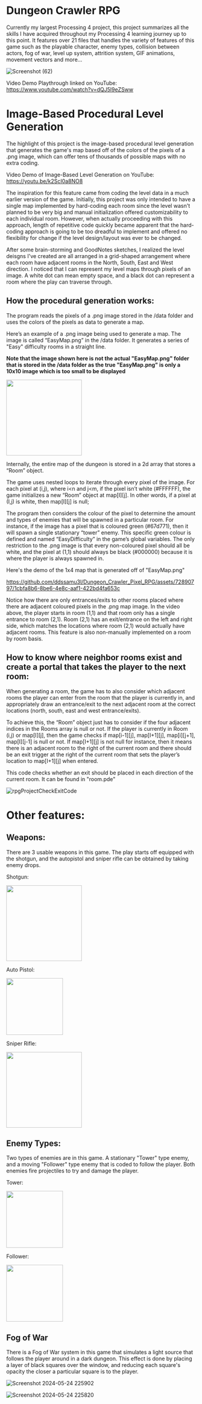 # Dungeon Crawler RPG
Currently my largest Processing 4 project, this project summarizes all the skills I have acquired throughout my Processing 4 learning journey up to this point. It features over 21 files that handles the variety of features of this game such as the playable character, enemy types, collision between actors, fog of war, level up system, attrition system, GIF animations, movement vectors and more...

![Screenshot (62)](https://github.com/ddssamu3l/Dungeon_Crawler_Pixel_RPG/assets/72890797/b17e0165-7a17-4702-a3b7-bec02277df72)

Video Demo Playthrough linked on YouTube:
https://www.youtube.com/watch?v=dQJ5l9eZSww

# Image-Based Procedural Level Generation

The highlight of this project is the image-based procedural level generation that generates the game's map based off of the colors of the pixels of a .png image, which can offer tens of thousands of possible maps with no extra coding.

Video Demo of Image-Based Level Generation on YouTube: https://youtu.be/k2ScI0a8NO8

The inspiration for this feature came from coding the level data in a much earlier version of the game. Initially, this project was only intended to have a single map implemented by hard-coding each room since the level wasn't planned to be very big and manual initialization offered customizability to each individual room. However, when actually proceeding with this approach, length of repetitive code quickly became apparent that the hard-coding approach is going to be too dreadful to implement and offered no flexibility for change if the level design/layout was ever to be changed. 

After some brain-storming and GoodNotes sketches, I realized the level deisgns I've created are all arranged in a grid-shaped arrangement where each room have adjacent rooms in the North, South, East and West direction. I noticed that I can represent my level maps through pixels of an image. A white dot can mean empty space, and a black dot can represent a room where the play can traverse through. 


## How the procedural generation works:

The program reads the pixels of a .png image stored in the /data folder and uses the colors of the pixels as data to generate a map. 

Here’s an example of a .png image being used to generate a map. The image is called “EasyMap.png” in the /data folder. It generates a series of "Easy" difficulty rooms in a straight line. 

**Note that the image shown here is not the actual "EasyMap.png" folder that is stored in the /data folder as the true "EasyMap.png" is only a 10x10 image which is too small to be displayed**

<img src= "https://github.com/ddssamu3l/Dungeon_Crawler_Pixel_RPG/assets/72890797/3cfb590e-b28e-4a60-a614-67a4d835595a" width="200" />

Internally, the entire map of the dungeon is stored in a 2d array that stores a “Room” object.

The game uses nested loops to iterate through every pixel of the image.
For each pixel at (i,j), where i<n and j<m, if the pixel isn’t white (#FFFFFF), the game initializes a new “Room” object at map[I][j]. In other words, if a pixel at (I,j) is white, then map[I][j] is null;

The program then considers the colour of the pixel to determine the amount and types of enemies that will be spawned in a particular room. For instance, if the image has a pixel that is coloured green (#67d771), then it will spawn a single stationary “tower” enemy. This specific green colour is defined and named “EasyDifficulty” in the game’s global variables. The only restriction to the .png image is that every non-coloured pixel should all be white, and the pixel at (1,1) should always be black (#000000) because it is where the player is always spawned in.

Here's the demo of the 1x4 map that is generated off of "EasyMap.png"

https://github.com/ddssamu3l/Dungeon_Crawler_Pixel_RPG/assets/72890797/1cbfa8b6-8be6-4e8c-aaf1-422bd4fa653c


Notice how there are only entrances/exits to other rooms placed where there are adjacent coloured pixels in the .png map image. In the video above, the player starts in room (1,1) and that room only has a single entrance to room (2,1). Room (2,1) has an exit/entrance on the left and right side, which matches the locations where room (2,1) would actually have adjacent rooms. This feature is also non-manually implemented on a room by room basis. 

## How to know where neighbor rooms exist and create a portal that takes the player to the next room:

When generating a room, the game has to also consider which adjacent rooms the player can enter from the room that the player is currently in, and appropriately draw an entrance/exit to the next adjacent room at the correct locations (north, south, east and west entrance/exits).

To achieve this, the “Room” object just has to consider if the four adjacent indices in the Rooms array is null or not. If the player is currently in Room (i,j) or map[I][j], then the game checks if map[i-1][j], map[I+1][j], map[i][j+1], map[I][j-1] is null or not. If map[I+1][j] is not null for instance, then it means there is an adjacent room to the right of the current room and there should be an exit trigger at the right of the current room that sets the player’s location to map[I+1][j] when entered. 

This code checks whether an exit should be placed in each direction of the current room. It can be found in "room.pde"

![rpgProjectCheckExitCode](https://github.com/ddssamu3l/Dungeon_Crawler_Pixel_RPG/assets/72890797/81c0614f-6d87-416d-b54d-56364f92749e)


# Other features:

## Weapons:
There are 3 usable weapons in this game. The play starts off equipped with the shotgun, and the autopistol and sniper rifle can be obtained by taking enemy drops.

Shotgun:

<img src= "https://github.com/ddssamu3l/Dungeon_Crawler_Pixel_RPG/assets/72890797/b929fb44-33bc-4b46-b003-d31b9243242d" width="200" />

Auto Pistol:

<img src= "https://github.com/ddssamu3l/Dungeon_Crawler_Pixel_RPG/assets/72890797/9c60a827-5e1d-4ccf-ba96-0a6ad70985a4" width="150" />

Sniper Rifle:

<img src= "https://github.com/ddssamu3l/Dungeon_Crawler_Pixel_RPG/assets/72890797/20365893-401b-45d9-b628-ee4a1ed11351" width="200" />

## Enemy Types:
Two types of enemies are in this game. A stationary "Tower" type enemy, and a moving "Follower" type enemy that is coded to follow the player. Both enemies fire projectiles to try and damage the player.

Tower:

<img src= "https://github.com/ddssamu3l/Dungeon_Crawler_Pixel_RPG/assets/72890797/93d68a93-fe32-4f13-8b4c-b169f2a12891" width="150" />

Follower:

<img src= "https://github.com/ddssamu3l/Dungeon_Crawler_Pixel_RPG/assets/72890797/bed0a82a-8366-4397-8009-e16147c7f29c" width="150" />

## Fog of War

There is a Fog of War system in this game that simulates a light source that follows the player around in a dark dungeon. This effect is done by placing a layer of black squares over the window, and reducing each square's opacity the closer a particular square is to the player.

![Screenshot 2024-05-24 225902](https://github.com/ddssamu3l/Dungeon_Crawler_Pixel_RPG/assets/72890797/4d43fc5e-ffad-46ac-940e-aa7372efcb03)


![Screenshot 2024-05-24 225820](https://github.com/ddssamu3l/Dungeon_Crawler_Pixel_RPG/assets/72890797/03e2f331-c19b-4907-bd41-233633c38282)






